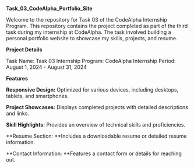 **Task_03_CodeAlpha_Portfolio_Site**

Welcome to the repository for Task 03 of the CodeAlpha Internship Program. This repository contains the project completed as part of the third task during my internship at CodeAlpha. The task involved building a personal portfolio website to showcase my skills, projects, and resume.

**Project Details**

Task Name: Task 03
Internship Program: CodeAlpha
Internship Period: August 1, 2024 - August 31, 2024

**Features**

**Responsive Design:** Optimized for various devices, including desktops, tablets, and smartphones.

**Project Showcases:** Displays completed projects with detailed descriptions and links.

**Skill Highlights:** Provides an overview of technical skills and proficiencies.

**Resume Section: **Includes a downloadable resume or detailed resume information.

**Contact Information: **Features a contact form or details for reaching out.
